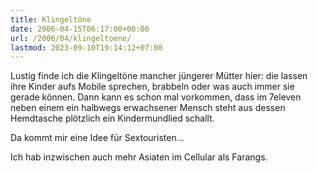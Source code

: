```yaml
---
title: Klingeltöne
date: 2006-04-15T06:17:00+00:00
url: /2006/04/klingeltoene/
lastmod: 2023-09-10T19:14:12+07:00
---
```

Lustig finde ich die Klingeltöne mancher jüngerer Mütter hier: die lassen ihre Kinder aufs Mobile sprechen, brabbeln oder was auch immer sie gerade können. Dann kann es schon mal vorkommen, dass im 7eleven neben einem ein halbwegs erwachsener Mensch steht aus dessen Hemdtasche plötzlich ein Kindermundlied schallt.

Da kommt mir eine Idee für Sextouristen...

Ich hab inzwischen auch mehr Asiaten im Cellular als Farangs.

